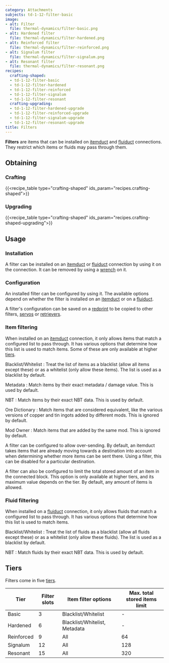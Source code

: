 ```yaml
---
category: Attachments
subjects: td-1-12-filter-basic
image:
- alt: Filter
  file: thermal-dynamics/filter-basic.png
- alt: Hardened filter
  file: thermal-dynamics/filter-hardened.png
- alt: Reinforced filter
  file: thermal-dynamics/filter-reinforced.png
- alt: Signalum filter
  file: thermal-dynamics/filter-signalum.png
- alt: Resonant filter
  file: thermal-dynamics/filter-resonant.png
recipes:
  crafting-shaped:
  - td-1-12-filter-basic
  - td-1-12-filter-hardened
  - td-1-12-filter-reinforced
  - td-1-12-filter-signalum
  - td-1-12-filter-resonant
  crafting-upgrading:
  - td-1-12-filter-hardened-upgrade
  - td-1-12-filter-reinforced-upgrade
  - td-1-12-filter-signalum-upgrade
  - td-1-12-filter-resonant-upgrade
title: Filters
---
```


**Filters** are items that can be installed on [itemduct](../itemduct/) and
[fluiduct](../fluiduct/) connections. They restrict which items or fluids may
pass through them.


Obtaining
--------

### Crafting
{{<recipe_table type="crafting-shaped" ids_param="recipes.crafting-shaped">}}

### Upgrading
{{<recipe_table type="crafting-shaped" ids_param="recipes.crafting-shaped-upgrading">}}


Usage
-----

### Installation
A filter can be installed on an [itemduct](../itemduct/) or
[fluiduct](../fluiduct/) connection by using it on the connection. It can be
removed by using a [wrench](../../wrenches/) on it.

### Configuration
An installed filter can be configured by using it. The available options depend
on whether the filter is installed on an [itemduct](../itemduct/) or on a
[fluiduct](../fluiduct/).

A filter's configuration can be saved on a
[redprint](../../thermal-foundation/redprint/) to be copied to other filters,
[servos](../servos/) or [retrievers](../retrievers/).

### Item filtering
When installed on an [itemduct](../itemduct/) connection, it only allows items
that match a configured list to pass through. It has various options that
determine how this list is used to match items. Some of these are only available
at higher [tiers](#tiers).

Blacklist/Whitelist
: Treat the list of items as a blacklist (allow all items except these) or as a
whitelist (only allow these items). The list is used as a blacklist by default.

Metadata
: Match items by their exact metadata / damage value. This is used by default.

NBT
: Match items by their exact NBT data. This is used by default.

Ore Dictionary
: Match items that are considered equivalent, like the various versions of
copper and tin ingots added by different mods. This is ignored by default.

Mod Owner
: Match items that are added by the same mod. This is ignored by default.

A filter can be configured to allow over-sending. By default, an itemduct takes
items that are already moving towards a destination into account when
determining whether more items can be sent there. Using a filter, this can be
disabled for a particular destination.

A filter can also be configured to limit the total stored amount of an item in
the connected block. This option is only available at higher tiers, and its
maximum value depends on the tier. By default, any amount of items is allowed.

### Fluid filtering
When installed on a [fluiduct](../fluiduct/) connection, it only allows fluids
that match a configured list to pass through. It has various options that
determine how this list is used to match items.

Blacklist/Whitelist
: Treat the list of fluids as a blacklist (allow all fluids except these) or as
a whitelist (only allow these fluids). The list is used as a blacklist by
default.

NBT
: Match fluids by their exact NBT data. This is used by default.


Tiers
-----

Filters come in five [tiers](../../thermal-foundation/tiers/).

| Tier | Filter slots | Item filter options | Max. total stored items limit |
|---|---|---|---|
| Basic | 3 | Blacklist/Whitelist | - |
| Hardened | 6 | Blacklist/Whitelist, Metadata | - |
| Reinforced | 9 | All | 64 |
| Signalum | 12 | All | 128 |
| Resonant | 15 | All | 320 |

